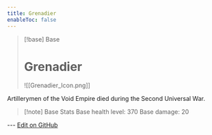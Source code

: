 ```yaml
---
title: Grenadier
enableToc: false
---
```

> [!base] Base
>
> # Grenadier
>
> ![[Grenadier_Icon.png]]

Artillerymen of the Void Empire died during the Second Universal War.

> [!note] Base Stats
> Base health level: 370
> Base damage: 20

--- [Edit on GitHub](https://github.com/Mondrethos/gatekeeperwiki/edit/main/content/Monsters/Grenadier.md)